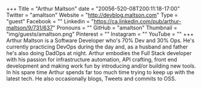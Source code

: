 +++
Title = "Arthur Maltson"
date = "20056-520-08T200:11:18-17:00"
Twitter = "amaltson"
Website = "http://devblog.maltson.com"
Type = "guest"
Facebook = ""
Linkedin = "https://ca.linkedin.com/pub/arthur-maltson/9/731/637"
Pronouns = ""
GitHub = "amaltson"
Thumbnail = "img/guests/amaltson.png"
Pinterest = ""
Instagram = ""
YouTube = ""
+++
Arthur Maltson is a Software Developer who&#39;s 70% Dev and 30% Ops. He&#39;s currently practicing DevOps during the day and, as a husband and father he&#39;s also doing DadOps at night. Arthur embodies the Full Stack developer with his passion for infrastructure automation, API crafting, front end development and making work fun by introducing and/or building new tools. In his spare time Arthur spends far too much time trying to keep up with the latest tech. He also occasionally blogs, Tweets and commits to OSS.
